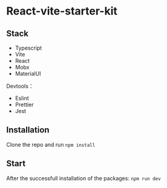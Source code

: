 # React-vite-starter-kit
## Stack

- Typescript
- Vite
- React
- Mobx
- MaterialUI

Devtools：
- Eslint
- Prettier
- Jest

## Installation

Clone the repo and run `npm install`

## Start

After the successfull installation of the packages: `npm run dev`

